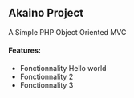 <h2>Akaino Project</h2>
<p>
A Simple PHP Object Oriented MVC
</p>

<h4>Features:</h4>
<ul>
    <li>Fonctionnality Hello world</li>
    <li>Fonctionnality 2</li>
    <li>Fonctionnality 3</li>
</ul>

